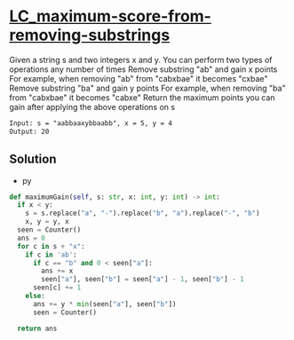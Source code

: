 # [LC_maximum-score-from-removing-substrings](https://leetcode.com/problems/maximum-score-from-removing-substrings)

Given a string s and two integers x and y. You can perform two types of operations any number of times
Remove substring "ab" and gain x points
For example, when removing "ab" from "cabxbae" it becomes "cxbae"
Remove substring "ba" and gain y points
For example, when removing "ba" from "cabxbae" it becomes "cabxe"
Return the maximum points you can gain after applying the above operations on s

```txt
Input: s = "aabbaaxybbaabb", x = 5, y = 4
Output: 20
```

## Solution

* py

```py
def maximumGain(self, s: str, x: int, y: int) -> int:
  if x < y:
    s = s.replace("a", "-").replace("b", "a").replace("-", "b")
    x, y = y, x
  seen = Counter()
  ans = 0
  for c in s + "x":
    if c in 'ab':
      if c == "b" and 0 < seen["a"]:
        ans += x
        seen["a"], seen["b"] = seen["a"] - 1, seen["b"] - 1
      seen[c] += 1
    else:
      ans += y * min(seen["a"], seen["b"])
      seen = Counter()

  return ans
```
